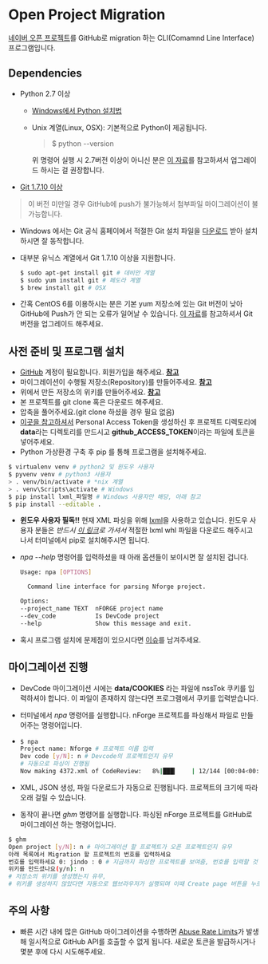 # Open Project Migration
[네이버 오픈 프로젝트](http://dev.naver.com/projects)를 GitHub로 migration 하는 CLI(Comamnd Line Interface) 프로그램입니다.

## Dependencies
* Python 2.7 이상
  * [Windows에서 Python 설치법](https://wikidocs.net/8)
  * Unix 계열(Linux, OSX): 기본적으로 Python이 제공됩니다.

    > $ python --version

    위 명령어 실행 시 2.7버전 이상이 아니신 분은 [이 자료](http://zetawiki.com/wiki/%EB%A6%AC%EB%88%85%EC%8A%A4_Python_2.7_%EC%BB%B4%ED%8C%8C%EC%9D%BC_%EC%84%A4%EC%B9%98)를 참고하셔서 업그레이드 하시는 걸 권장합니다.

* [Git 1.7.10 이상](https://help.github.com/articles/https-cloning-errors/#check-your-git-version)
> 이 버전 미만일 경우 GitHub에 push가 불가능해서 첨부파일 마이그레이션이 불가능합니다.

  * Windows 에서는 Git 공식 홈페이에서 적절한 Git 설치 파일을 [다운로드](https://git-scm.com/download/win) 받아 설치하시면 잘 동작합니다.
  * 대부분 유닉스 계열에서 Git 1.7.10 이상을 지원합니다.

    ```sh
    $ sudo apt-get install git # 데비안 계열
    $ sudo yum install git # 페도라 계열
    $ brew install git # OSX
    ```
  * 간혹 CentOS 6를 이용하시는 분은 기본 yum 저장소에 있는 Git 버전이 낮아 GitHub에 Push가 안 되는 오류가 일어날 수 있습니다. [이 자료](http://maxtortime.github.io/the-post-6832/)를 참고하셔서 Git 버전을 업그레이드 해주세요.


## 사전 준비 및 프로그램 설치
* [GitHub](https://github.com) 계정이 필요합니다. 회원가입을 해주세요. **[참고](https://help.github.com/articles/signing-up-for-a-new-github-account/)**
* 마이그레이션이 수행될 저장소(Repository)를 만들어주세요. **[참고](https://help.github.com/articles/create-a-repo/)**
* 위에서 만든 저장소의 위키를 만들어주세요. **[참고](https://help.github.com/articles/adding-wiki-pages-via-the-online-interface/)**
* 본 프로젝트를 git clone 혹은 다운로드 해주세요.
* 압축을 풀어주세요.(git clone 하셨을 경우 필요 없음)
* [이곳을 참고하셔서](https://help.github.com/articles/creating-an-access-token-for-command-line-use/) Personal Access Token을 생성하신 후 프로젝트 디렉토리에 **data**라는 디렉토리를 만드시고 **github_ACCESS_TOKEN**이라는 파일에 토큰을 넣어주세요.
* Python 가상환경 구축 후 pip 를 통해 프로그램을 설치해주세요.

 ``` sh
 $ virtualenv venv # python2 및 윈도우 사용자
 $ pyvenv venv # python3 사용자
 > . venv/bin/activate # *nix 계열
 > . venv\Scripts\activate # Windows
 $ pip install lxml_파일명 # Windows 사용자만 해당, 아래 참고
 $ pip install --editable .
 ```
* **윈도우 사용자 필독!!** 현재 XML 파싱을 위해 [lxml](http://lxml.de/)을 사용하고 있습니다. 윈도우 사용자 분들은 *반드시 [이 링크](http://www.lfd.uci.edu/~gohlke/pythonlibs/#lxml)로 가셔서* 적절한 lxml whl 파일을 다운로드 해주시고 나서 터미널에서 pip로 설치해주시면 됩니다.

* *npa --help* 명령어를 입력하셨을 때 아래 옵션들이 보이시면 잘 설치된 겁니다.

    ```sh
    Usage: npa [OPTIONS]

      Command line interface for parsing Nforge project.

  Options:
    --project_name TEXT  nFORGE project name
    --dev_code           Is DevCode project
    --help               Show this message and exit.
    ```
* 혹시 프로그램 설치에 문제점이 있으시다면 [이슈](https://oss.navercorp.com/communication-service/open-project-migration/issues)를 남겨주세요. 

## 마이그레이션 진행
* DevCode 마이그레이션 시에는 **data/COOKIES** 라는 파일에 nssTok 쿠키를 입력하셔야 합니다. 이 파일이 존재하지 않는다면 프로그램에서 쿠키를 입력받습니다.
* 터미널에서 *npa* 명령어를 실행합니다. nForge 프로젝트를 파싱해서 파일로 만들어주는 명령어입니다.
* 
  ```sh
  $ npa
  Project name: Nforge # 프로젝트 이름 입력
  Dev code [y/N]: n # Devcode의 프로젝트인지 유무
  # 자동으로 파싱이 진행됨
  Now making 4372.xml of CodeReview:   8%|███▎    | 12/144 [00:04<00:45,  2.93it/s]
  ```
  
* XML, JSON 생성, 파일 다운로드가 자동으로 진행됩니다. 프로젝트의 크기에 따라 오래 걸릴 수 있습니다.
* 동작이 끝나면 *ghm* 명령어를 실행합니다. 파싱된 nForge 프로젝트를 GitHub로 마이그레이션 하는 명령어입니다.

 ``` sh
 $ ghm
 Open project [y/N]: n # 마이그레이션 할 프로젝트가 오픈 프로젝트인지 유무
 아래 목록에서 Migration 할 프로젝트의 번호를 입력하세요
 번호를 입력하세요 0: jindo : 0 # 지금까지 파싱한 프로젝트를 보여줌, 번호를 입력할 것
 위키를 만드셨나요(y/n): n
 # 저장소의 위키를 생성했는지 유무,
 # 위키를 생성하지 않았다면 자동으로 웹브라우저가 실행되며 이때 Create page 버튼을 누르면 된다.
 ```

## 주의 사항
* 빠른 시간 내에 많은 GitHub 마이그레이션을 수행하면 [Abuse Rate Limits](https://developer.github.com/v3/#abuse-rate-limits)가 발생해 일시적으로 GitHub API를 호출할 수 없게 됩니다. 새로운 토큰을 발급하시거나 몇분 후에 다시 시도해주세요.
